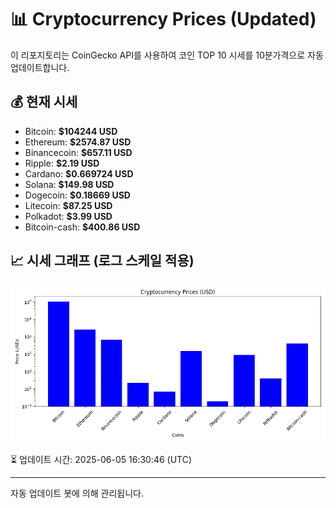 
# 📊 Cryptocurrency Prices (Updated)

이 리포지토리는 CoinGecko API를 사용하여 코인 TOP 10 시세를 10분가격으로 자동 업데이트합니다.

## 💰 현재 시세
- Bitcoin: **$104244 USD**
- Ethereum: **$2574.87 USD**
- Binancecoin: **$657.11 USD**
- Ripple: **$2.19 USD**
- Cardano: **$0.669724 USD**
- Solana: **$149.98 USD**
- Dogecoin: **$0.18669 USD**
- Litecoin: **$87.25 USD**
- Polkadot: **$3.99 USD**
- Bitcoin-cash: **$400.86 USD**

## 📈 시세 그래프 (로그 스케일 적용)
![Crypto Prices](crypto_prices.png)

⏳ 업데이트 시간: 2025-06-05 16:30:46 (UTC)

---
자동 업데이트 봇에 의해 관리됩니다.
